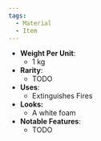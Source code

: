 ```yaml
---
tags:
  - Material
  - Item
---
```

- **Weight Per Unit**:
	- 1 kg
- **Rarity**:
	- TODO
- **Uses**:
	- Extinguishes Fires
- **Looks:**
	- A white foam
- **Notable Features**:
	- TODO